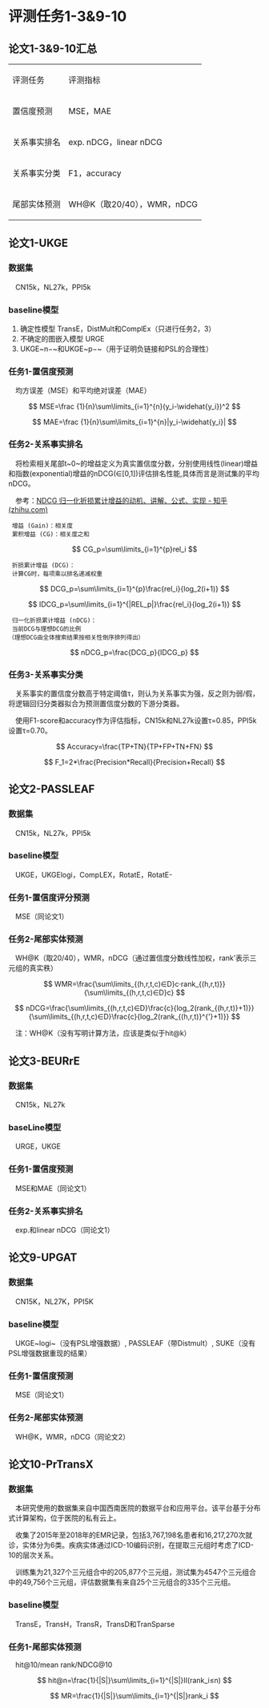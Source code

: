 # **评测任务1-3&9-10**

## 论文1-3&9-10汇总

<table><tbody><tr><td><p>评测任务</p></td><td><p>评测指标</p></td></tr><tr><td><p>置信度预测</p></td><td><p>MSE，MAE</p></td></tr><tr><td><p>关系事实排名</p></td><td><p>exp. nDCG，linear nDCG</p></td></tr><tr><td><p>关系事实分类</p></td><td><p>F1，accuracy</p></td></tr><tr><td><p>尾部实体预测</p></td><td><p>WH@K（取20/40），WMR，nDCG</p></td></tr></tbody></table>

## 论文1-UKGE

### 数据集
&emsp;CN15k，NL27k，PPI5k

### baseline模型
1. 确定性模型 TransE，DistMult和ComplEx（只进行任务2，3）
2. 不确定的图嵌入模型 URGE
3. UKGE~n−~和UKGE~p−~（用于证明负链接和PSL的合理性）

### 任务1-置信度预测

&emsp;均方误差（MSE）和平均绝对误差（MAE）

$$
MSE=\frac {1}{n}\sum\limits_{i=1}^{n}(y_i-\widehat{y_i})^2
$$

$$
MAE=\frac {1}{n}\sum\limits_{i=1}^{n}|y_i-\widehat{y_i}|
$$

### 任务2-关系事实排名

&emsp;将检索相关尾部t~0~的增益定义为真实置信度分数，分别使用线性(linear)增益和指数(exponential)增益的nDCG(∈[0,1])评估排名性能,具体而言是测试集的平均nDCG。

&emsp;参考：[NDCG 归一化折损累计增益的动机、讲解、公式、实现 - 知乎 (zhihu.com)](https://zhuanlan.zhihu.com/p/474423793)

```
 增益 (Gain)：相关度 
 累积增益 (CG)：相关度之和
```

$$
CG_p=\sum\limits_{i=1}^{p}rel_i
$$
```
 折损累计增益 (DCG)：
 计算CG时，每项乘以排名递减权重
```

$$
DCG_p=\sum\limits_{i=1}^{p}\frac{rel_i}{log_2(i+1)}
$$

$$
IDCG_p=\sum\limits_{i=1}^{|REL_p|}\frac{rel_i}{log_2(i+1)}
$$
```
 归一化折损累计增益 (nDCG)：
 当前DCG与理想DCG的比例
（理想DCG由全体搜索结果按相关性倒序排列得出）
```

$$
nDCG_p=\frac{DCG_p}{IDCG_p}
$$

### 任务3-关系事实分类

&emsp;关系事实的置信度分数高于特定阈值τ，则认为关系事实为强，反之则为弱/假，将逻辑回归分类器拟合为预测置信度分数的下游分类器。

&emsp;使用F1-score和accuracy作为评估指标，CN15k和NL27k设置τ=0.85，PPI5k设置τ=0.70。

$$
Accuracy=\frac{TP+TN}{TP+FP+TN+FN}
$$

$$
F_1=2*\frac{Precision*Recall}{Precision+Recall}
$$

## 论文2-PASSLEAF

### 数据集
&emsp;CN15k，NL27k，PPI5k

### baseline模型
&emsp;UKGE，UKGElogi，CompLEX，RotatE，RotatE-

### 任务1-置信度评分预测

&emsp;MSE（同论文1）

### 任务2-尾部实体预测

&emsp;WH@K（取20/40），WMR，nDCG（通过置信度分数线性加权，rank’表示三元组的真实秩）

$$
WMR=\frac{\sum\limits_{(h,r,t,c)∈D}c·rank_{(h,r,t)}}{\sum\limits_{(h,r,t,c)∈D}c}
$$

$$
nDCG=\frac{\sum\limits_{(h,r,t,c)∈D}\frac{c}{log_2(rank_{(h,r,t)}+1)}}{\sum\limits_{(h,r,t,c)∈D}\frac{c}{log_2(rank_{(h,r,t)}^{'}+1)}}
$$

&emsp;注：WH@K（没有写明计算方法，应该是类似于hit@k）

## 论文3-BEURrE

### 数据集
&emsp;CN15k，NL27k

### baseLine模型
&emsp;URGE，UKGE

### 任务1-置信度预测

&emsp;MSE和MAE（同论文1）

### 任务2-关系事实排名

&emsp;exp.和linear nDCG（同论文1）

## 论文9-UPGAT

### 数据集
&emsp;CN15K，NL27K，PPI5K

### baseline模型
&emsp;UKGE~logi~（没有PSL增强数据）, PASSLEAF（带Distmult）, SUKE（没有PSL增强数据重现的结果）

### 任务1-置信度预测

&emsp;MSE（同论文1）

### 任务2-尾部实体预测

&emsp;WH@K，WMR，nDCG（同论文2）

## 论文10-PrTransX

### 数据集

&emsp;本研究使用的数据集来自中国西南医院的数据平台和应用平台。该平台基于分布式计算架构，位于医院的私有云上。

&emsp;收集了2015年至2018年的EMR记录，包括3,767,198名患者和16,217,270次就诊，实体分为6类。疾病实体通过ICD-10编码识别，在提取三元组时考虑了ICD-10的层次关系。

&emsp;训练集为21,327个三元组合中的205,877个三元组，测试集为4547个三元组合中的49,756个三元组，评估数据集有来自25个三元组合的335个三元组。


### baseline模型
&emsp;TransE，TransH，TransR，TransD和TranSparse

### 任务1-尾部实体预测
&emsp;hit@10/mean rank/NDCG@10

$$
hit@n=\frac{1}{|S|}\sum\limits_{i=1}^{|S|}Ⅱ(rank_i≤n)
$$

$$
MR=\frac{1}{|S|}\sum\limits_{i=1}^{|S|}rank_i
$$
